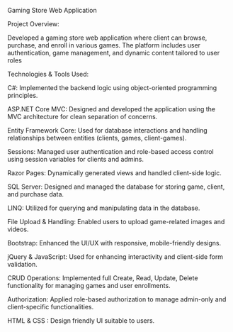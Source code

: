 Gaming Store Web Application

Project Overview:

Developed a gaming store web application where client can browse, purchase, and enroll in various games. The platform includes user authentication, game management, and dynamic content tailored to user roles

Technologies & Tools Used:

C#: Implemented the backend logic using object-oriented programming principles.

ASP.NET Core MVC: Designed and developed the application using the MVC architecture for clean separation of concerns.

Entity Framework Core: Used for database interactions and handling relationships between entities (clients, games, client-games).

Sessions: Managed user authentication and role-based access control using session variables for clients and admins.

Razor Pages: Dynamically generated views and handled client-side logic.

SQL Server: Designed and managed the database for storing game, client, and purchase data.

LINQ: Utilized for querying and manipulating data in the database.

File Upload & Handling: Enabled users to upload game-related images and videos.

Bootstrap: Enhanced the UI/UX with responsive, mobile-friendly designs.

jQuery & JavaScript: Used for enhancing interactivity and client-side form validation.

CRUD Operations: Implemented full Create, Read, Update, Delete functionality for managing games and user enrollments.

Authorization: Applied role-based authorization to manage admin-only and client-specific functionalities.

HTML & CSS : Design friendly UI suitable to users.

